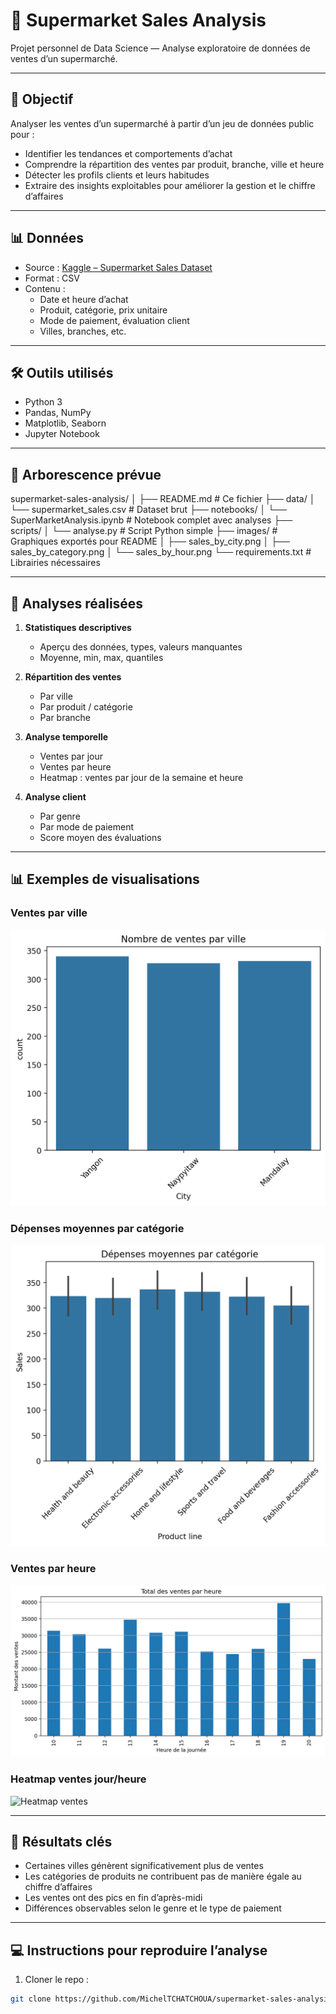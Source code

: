 # 🛒 Supermarket Sales Analysis

Projet personnel de Data Science — Analyse exploratoire de données de ventes d’un supermarché.

---

## 🎯 Objectif

Analyser les ventes d’un supermarché à partir d’un jeu de données public pour :  
- Identifier les tendances et comportements d’achat  
- Comprendre la répartition des ventes par produit, branche, ville et heure  
- Détecter les profils clients et leurs habitudes  
- Extraire des insights exploitables pour améliorer la gestion et le chiffre d’affaires
  
---

## 📊 Données

- Source : [Kaggle – Supermarket Sales Dataset](https://www.kaggle.com/datasets/aungpyaeap/supermarket-sales)
- Format : CSV
- Contenu : 
  - Date et heure d’achat
  - Produit, catégorie, prix unitaire
  - Mode de paiement, évaluation client
  - Villes, branches, etc.

---

## 🛠️ Outils utilisés

- Python 3
- Pandas, NumPy
- Matplotlib, Seaborn
- Jupyter Notebook

---

## 📂 Arborescence prévue 

supermarket-sales-analysis/
│
├── README.md # Ce fichier
├── data/
│ └── supermarket_sales.csv # Dataset brut
├── notebooks/
│ └── SuperMarketAnalysis.ipynb # Notebook complet avec analyses
├── scripts/
│ └── analyse.py # Script Python simple
├── images/ # Graphiques exportés pour README
│ ├── sales_by_city.png
│ ├── sales_by_category.png
│ └── sales_by_hour.png
└── requirements.txt # Librairies nécessaires



---

## 🔎 Analyses réalisées
1. **Statistiques descriptives**  
   - Aperçu des données, types, valeurs manquantes  
   - Moyenne, min, max, quantiles  

2. **Répartition des ventes**  
   - Par ville  
   - Par produit / catégorie  
   - Par branche  

3. **Analyse temporelle**  
   - Ventes par jour  
   - Ventes par heure  
   - Heatmap : ventes par jour de la semaine et heure  

4. **Analyse client**  
   - Par genre  
   - Par mode de paiement  
   - Score moyen des évaluations  

---

## 📊 Exemples de visualisations

### Ventes par ville
![Ventes par ville](images/sales_by_city.png)

### Dépenses moyennes par catégorie
![Catégories](images/sales_by_category.png)

### Ventes par heure
![Ventes par heure](images/sales_by_hour.png)

### Heatmap ventes jour/heure
![Heatmap ventes](images/sales_heatmap.png)

---

## 🚀 Résultats clés
- Certaines villes génèrent significativement plus de ventes  
- Les catégories de produits ne contribuent pas de manière égale au chiffre d’affaires  
- Les ventes ont des pics en fin d’après-midi  
- Différences observables selon le genre et le type de paiement  

---

## 💻 Instructions pour reproduire l’analyse
1. Cloner le repo :  
```bash
git clone https://github.com/MichelTCHATCHOUA/supermarket-sales-analysis.git
